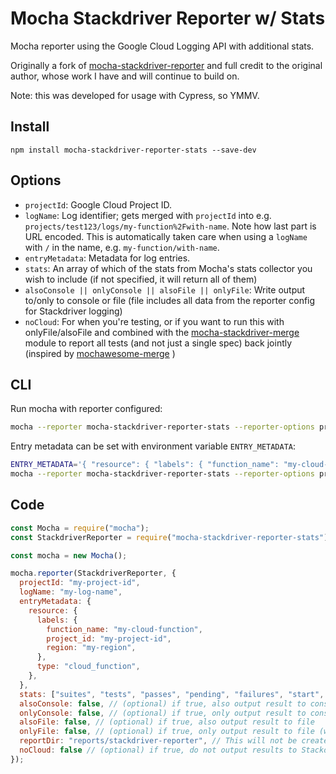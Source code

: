 # Mocha Stackdriver Reporter w/ Stats

Mocha reporter using the Google Cloud Logging API with additional stats.

Originally a fork of [mocha-stackdriver-reporter](https://github.com/jouni-kantola/mocha-stackdriver-reporter) and full credit to the original author, whose work I have and will continue to build on.

Note: this was developed for usage with Cypress, so YMMV.

## Install

`npm install mocha-stackdriver-reporter-stats --save-dev`

## Options

- `projectId`: Google Cloud Project ID.
- `logName`: Log identifier; gets merged with `projectId` into e.g. `projects/test123/logs/my-function%2Fwith-name`. Note how last part is URL encoded. This is automatically taken care when using a `logName` with `/` in the name, e.g. `my-function/with-name`.
- `entryMetadata`: Metadata for log entries.
- `stats`: An array of which of the stats from Mocha's stats collector you wish to include (if not specified, it will return all of them)
- `alsoConsole || onlyConsole || alsoFile || onlyFile`: Write output to/only to console or file (file includes all data from the reporter config for Stackdriver logging)
- `noCloud`: For when you're testing, or if you want to run this with onlyFile/alsoFile and combined with the [mocha-stackdriver-merge](https://github.com/miscreancy/mocha-stackdriver-merge) module to report all tests (and not just a single spec) back jointly (inspired by [mochawesome-merge](https://github.com/Antontelesh/mochawesome-merge) )

## CLI

Run mocha with reporter configured:

```bash
mocha --reporter mocha-stackdriver-reporter-stats --reporter-options projectId=myGcpProjectId,logName=myLogName
```

Entry metadata can be set with environment variable `ENTRY_METADATA`:

```bash
ENTRY_METADATA='{ "resource": { "labels": { "function_name": "my-cloud-function", "project_id": "my-project-id", "region": "my-region" }, "type": "cloud_function" } }' \
mocha --reporter mocha-stackdriver-reporter-stats --reporter-options projectId=my-project-id,logName=my-log-name
```

## Code

```javascript
const Mocha = require("mocha");
const StackdriverReporter = require("mocha-stackdriver-reporter-stats");

const mocha = new Mocha();

mocha.reporter(StackdriverReporter, {
  projectId: "my-project-id",
  logName: "my-log-name",
  entryMetadata: {
    resource: {
      labels: {
        function_name: "my-cloud-function",
        project_id: "my-project-id",
        region: "my-region",
      },
      type: "cloud_function",
    },
  },
  stats: ["suites", "tests", "passes", "pending", "failures", "start", "end", "duration"],
  alsoConsole: false, // (optional) if true, also output result to console
  onlyConsole: false, // (optional) if true, only output result to console
  alsoFile: false, // (optional) if true, also output result to file
  onlyFile: false, // (optional) if true, only output result to file (will be overridden by onlyConsole)
  reportDir: "reports/stackdriver-reporter", // This will not be created for you. Calling alsoFile or onlyFile without this option will result in an error on reporting
  noCloud: false // (optional) if true, do not output results to Stackdriver
});
```
